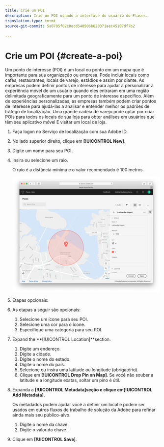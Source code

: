 ```yaml
---
title: Crie um POI
description: Crie um POI usando a interface do usuário do Places.
translation-type: tm+mt
source-git-commit: 5a0705f02c8ecd540506b628371aec45107df7b2

---
```



# Crie um POI {#create-a-poi}

Um ponto de interesse (POI) é um local ou ponto em um mapa que é importante para sua organização ou empresa. Pode incluir locais como cafés, restaurantes, locais de varejo, estádios e assim por diante. As empresas podem definir pontos de interesse para ajudar a personalizar a experiência móvel de um usuário quando eles entraram em uma região delimitada geograficamente para um ponto de interesse específico. Além de experiências personalizadas, as empresas também podem criar pontos de interesse para ajudá-las a analisar e entender melhor os padrões de tráfego de localização. Uma grande cadeia de varejo pode optar por criar POIs para todos os locais de sua loja para obter análises em usuários que têm seu aplicativo móvel E visitar um local de loja.

1. Faça logon no Serviço de localização com sua Adobe ID.
1. No lado superior direito, clique em **[!UICONTROL New]**.
1. Digite um nome para seu POI.
1. Insira ou selecione um raio.

   O raio é a distância mínima e o valor recomendado é 100 metros.

   ![definir um POI](/help/assets/define_poi.png)

1. Etapas opcionais:
1. As etapas a seguir são opcionais:

   1. Selecione um ícone para seu POI.
   1. Selecione uma cor para o ícone.
   1. Especifique uma categoria para seu POI.

1. Expand the **[!UICONTROL Location]**section.

   1. Digite um endereço.
   1. Digite a cidade.
   1. Digite o nome do estado.
   1. Digite o nome do país.
   1. Selecione ou insira uma latitude ou longitude (obrigatório).
   1. Clique em **[!UICONTROL Drop Pin on Map]**.
   Se você não souber a latitude e a longitude exatas, soltar um pino é útil.

1. Expanda a **[!UICONTROL Metadata]**seção e clique em**[!UICONTROL Add Metadata]**.

   Os metadados podem ajudar você a definir um local e podem ser usados em outros fluxos de trabalho de solução da Adobe para refinar ainda mais seu público-alvo.

   1. Digite o nome da chave.
   1. Digite o valor da chave.

1. Clique em **[!UICONTROL  Save]**.
